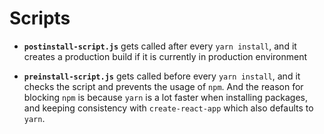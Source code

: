 # Scripts

- **`postinstall-script.js`** gets called after every `yarn install`, and it creates a production build if it is currently in production environment

- **`preinstall-script.js`** gets called before every `yarn install`, and it checks the script and prevents the usage of `npm`. And the reason for blocking `npm` is because `yarn` is a lot faster when installing packages, and keeping consistency with `create-react-app` which also defaults to `yarn`.
